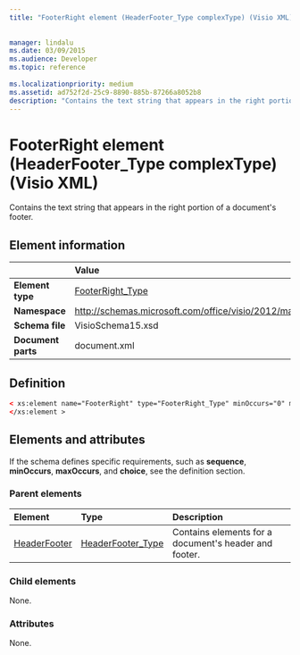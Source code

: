 ```yaml
---
title: "FooterRight element (HeaderFooter_Type complexType) (Visio XML)"
 
 
manager: lindalu
ms.date: 03/09/2015
ms.audience: Developer
ms.topic: reference
 
ms.localizationpriority: medium
ms.assetid: ad752f2d-25c9-8890-885b-87266a8052b8
description: "Contains the text string that appears in the right portion of a document's footer."
---
```


# FooterRight element (HeaderFooter_Type complexType) (Visio XML)

Contains the text string that appears in the right portion of a document's footer.
  
## Element information

||Value |
|:-----|:-----|
|**Element type** <br/> |[FooterRight_Type](footerright_type-complextypevisio-xml.md) <br/> |
|**Namespace** <br/> |http://schemas.microsoft.com/office/visio/2012/main  <br/> |
|**Schema file** <br/> |VisioSchema15.xsd  <br/> |
|**Document parts** <br/> |document.xml  <br/> |
   
## Definition

```XML
< xs:element name="FooterRight" type="FooterRight_Type" minOccurs="0" maxOccurs="1" >
</xs:element >
```

## Elements and attributes

If the schema defines specific requirements, such as **sequence**, **minOccurs**, **maxOccurs**, and **choice**, see the definition section. 
  
### Parent elements

|**Element**|**Type**|**Description**|
|:-----|:-----|:-----|
|[HeaderFooter](headerfooter-element-visiodocument_type-complextypevisio-xml.md) <br/> |[HeaderFooter_Type](headerfooter_type-complextypevisio-xml.md) <br/> |Contains elements for a document's header and footer. |
   
### Child elements

None.
  
### Attributes

None.
  

